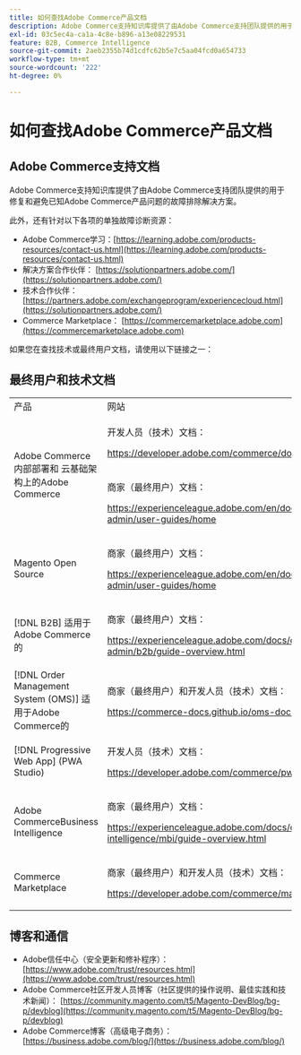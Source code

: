 ```yaml
---
title: 如何查找Adobe Commerce产品文档
description: Adobe Commerce支持知识库提供了由Adobe Commerce支持团队提供的用于修复和避免已知Adobe Commerce产品问题的故障排除解决方案。
exl-id: 03c5ec4a-ca1a-4c8e-b896-a13e08229531
feature: B2B, Commerce Intelligence
source-git-commit: 2aeb2355b74d1cdfc62b5e7c5aa04fcd0a654733
workflow-type: tm+mt
source-wordcount: '222'
ht-degree: 0%

---
```


# 如何查找Adobe Commerce产品文档

## Adobe Commerce支持文档

Adobe Commerce支持知识库提供了由Adobe Commerce支持团队提供的用于修复和避免已知Adobe Commerce产品问题的故障排除解决方案。

此外，还有针对以下各项的单独故障诊断资源：

* Adobe Commerce学习：[https://learning.adobe.com/products-resources/contact-us.html](https://learning.adobe.com/products-resources/contact-us.html)
* 解决方案合作伙伴： [https://solutionpartners.adobe.com/](https://solutionpartners.adobe.com/)
* 技术合作伙伴：[https://partners.adobe.com/exchangeprogram/experiencecloud.html](https://solutionpartners.adobe.com/)
* Commerce Marketplace： [https://commercemarketplace.adobe.com](https://commercemarketplace.adobe.com)

如果您在查找技术或最终用户文档，请使用以下链接之一：

## 最终用户和技术文档

<table>
<tbody>
<tr>
<td>产品</td>
<td>网站</td>
</tr>
<tr>
<td rowspan="2">Adobe Commerce内部部署和
云基础架构上的Adobe Commerce</td>
<td>
<p>开发人员（技术）文档：</p>
<p><a href="https://developer.adobe.com/commerce/docs/">https://developer.adobe.com/commerce/docs/</a></p>
</td>
</tr>
<tr>
<td>
<p>商家（最终用户）文档：</p>
<p><a href="https://experienceleague.adobe.com/en/docs/commerce-admin/user-guides/home">https://experienceleague.adobe.com/en/docs/commerce-admin/user-guides/home</a></p>
</td>
</tr>
<tr>
<td>
<p>Magento Open Source</p>
<p> </p>
</td>
<td>
<p>商家（最终用户）文档：</p>
<p><a href="https://experienceleague.adobe.com/en/docs/commerce-admin/user-guides/home">https://experienceleague.adobe.com/en/docs/commerce-admin/user-guides/home</a></p>
</td>
</tr>
<tr>
<td>
<p>[!DNL B2B] 适用于Adobe Commerce的</p>
<p> </p>
</td>
<td>
<p>商家（最终用户）文档：</p>
<p><a href="https://experienceleague.adobe.com/docs/commerce-admin/b2b/guide-overview.html">https://experienceleague.adobe.com/docs/commerce-admin/b2b/guide-overview.html</a></p>
</td>
</tr>
<tr>
<td>[!DNL Order Management System (OMS)] 适用于Adobe Commerce的</td>
<td>
<p>商家（最终用户）和开发人员（技术）文档：</p>
<p><a href="https://commerce-docs.github.io/oms-documentation-archive/">https://commerce-docs.github.io/oms-documentation-archive/</a></p>
</td>
</tr>
<tr>
<td>[!DNL Progressive Web App] (PWA Studio)</td>
<td>
<p>开发人员（技术）文档：</p>
<p><a href="https://developer.adobe.com/commerce/pwa-studio/">https://developer.adobe.com/commerce/pwa-studio/</a></p>
</td>
</tr>
<tr>
<td>Adobe CommerceBusiness Intelligence</td>
<td>
<p>商家（最终用户）文档：</p>
<p><a href="https://experienceleague.adobe.com/docs/commerce-business-intelligence/mbi/guide-overview.html">https://experienceleague.adobe.com/docs/commerce-business-intelligence/mbi/guide-overview.html</a></p>
</td>
</tr>
<tr>
<td>Commerce Marketplace</td>
<td>
<p>商家（最终用户）和开发人员（技术）文档：</p>
<p><a href="https://developer.adobe.com/commerce/marketplace/guides/sellers/">https://developer.adobe.com/commerce/marketplace/guides/sellers/</a></p>
</td>
</tr>
</tbody>
</table>


## 博客和通信

* Adobe信任中心（安全更新和修补程序）： [https://www.adobe.com/trust/resources.html](https://www.adobe.com/trust/resources.html)
* Adobe Commerce社区开发人员博客（社区提供的操作说明、最佳实践和技术新闻）： [https://community.magento.com/t5/Magento-DevBlog/bg-p/devblog](https://community.magento.com/t5/Magento-DevBlog/bg-p/devblog)
* Adobe Commerce博客（高级电子商务）：[https://business.adobe.com/blog/](https://business.adobe.com/blog/)
